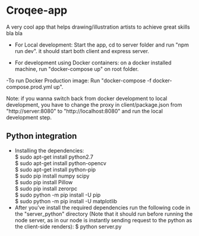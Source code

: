 # Croqee-app
A very cool app that helps drawing/illustration artists to achieve great skills
bla bla

- For Local development: Start the app, cd to server folder and run "npm run dev".
it should start both client and express server.

- For development using Docker containers: on a docker installed machine, run "docker-compose up" on root folder.


-To run Docker Production image: Run "docker-compose -f docker-compose.prod.yml up".

Note: if you wanna switch back from docker development to local development, you have to change the proxy in client/package.json from "http://server:8080" to "http://localhost:8080" and run the local development step.

## Python integration
 - Installing the dependencies:<br/>
     $ sudo apt-get install python2.7<br/>
     $ sudo apt-get install python-opencv<br/>
     $ sudo apt-get install python-pip<br/>
     $ sudo pip install numpy scipy<br/>
     $ sudo pip install Pillow<br/>
     $ sudo pip install zerorpc<br/>
     $ sudo python -m pip install -U pip<br/>
     $ sudo python -m pip install -U matplotlib<br/>
 - After you've install the required dependencies run the following code in the "server_python" directory (Note that it should run before running the node server, as in our node is instantly sending request to the python as the client-side renders):
    $ python server.py<br/>

 
